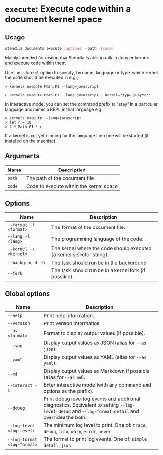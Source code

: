 <!-- Generated from doc comments in Rust. Do not edit. -->

# `execute`: Execute code within a document kernel space

## Usage

```sh
stencila documents execute [options] <path> [code]
```

Mainly intended for testing that Stencila is able to talk
to Jupyter kernels and execute code within them.

Use the `--kernel` option to specify, by name, language or type, which kernel the code
should be executed in e.g.,

```stencila
> kernels execute Math.PI --lang=javascript
```

```stencila
> kernels execute Math.PI --lang javascript --kernel="type:jupyter"
```

In interactive mode, you can set the command prefix to "stay" in a particular
language and mimic a REPL in that language e.g.,

```stencila
> kernels execute --lang=javascript
> let r = 10
> 2 * Math.PI * r
```

If a kernel is not yet running for the language then one will be started
(if installed on the machine).


## Arguments

| Name | Description |
| --- | --- |
| `path` | The path of the document file |
| `code` | Code to execute within the kernel space |

## Options

| Name | Description |
| --- | --- |
| `--format -f <format>` | The format of the document file. |
| `--lang -l <lang>` | The programming language of the code. |
| `--kernel -k <kernel>` | The kernel where the code should executed (a kernel selector string). |
| `--background -b` | The task should run be in the background. |
| `--fork` | The task should run be in a kernel fork (if possible). |

## Global options

| Name | Description |
| --- | --- |
| `--help` | Print help information. |
| `--version` | Print version information. |
| `--as <format>` | Format to display output values (if possible). |
| `--json` | Display output values as JSON (alias for `--as json`). |
| `--yaml` | Display output values as YAML (alias for `--as yaml`). |
| `--md` | Display output values as Markdown if possible (alias for `--as md`). |
| `--interact -i` | Enter interactive mode (with any command and options as the prefix). |
| `--debug` | Print debug level log events and additional diagnostics. Equivalent to setting `--log-level=debug` and `--log-format=detail` and overrides the both. |
| `--log-level <log-level>` | The minimum log level to print. One of: `trace`, `debug`, `info`, `warn`, `error`, `never` |
| `--log-format <log-format>` | The format to print log events. One of: `simple`, `detail`, `json` |